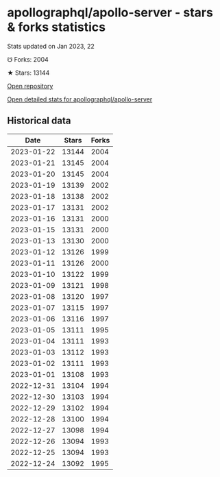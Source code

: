 # apollographql/apollo-server - stars & forks statistics

Stats updated on Jan 2023, 22

☋ Forks: 2004

★ Stars: 13144

[Open repository](https://github.com/apollographql/apollo-server)

[Open detailed stats for apollographql/apollo-server](https://reviewgithub.com/rep/apollographql/apollo-server)

## Historical data
| Date | Stars | Forks |
|------|-------|-------|
| 2023-01-22 | 13144 | 2004 | 
| 2023-01-21 | 13145 | 2004 | 
| 2023-01-20 | 13145 | 2004 | 
| 2023-01-19 | 13139 | 2002 | 
| 2023-01-18 | 13138 | 2002 | 
| 2023-01-17 | 13131 | 2002 | 
| 2023-01-16 | 13131 | 2000 | 
| 2023-01-15 | 13131 | 2000 | 
| 2023-01-13 | 13130 | 2000 | 
| 2023-01-12 | 13126 | 1999 | 
| 2023-01-11 | 13126 | 2000 | 
| 2023-01-10 | 13122 | 1999 | 
| 2023-01-09 | 13121 | 1998 | 
| 2023-01-08 | 13120 | 1997 | 
| 2023-01-07 | 13115 | 1997 | 
| 2023-01-06 | 13116 | 1997 | 
| 2023-01-05 | 13111 | 1995 | 
| 2023-01-04 | 13111 | 1993 | 
| 2023-01-03 | 13112 | 1993 | 
| 2023-01-02 | 13111 | 1993 | 
| 2023-01-01 | 13108 | 1993 | 
| 2022-12-31 | 13104 | 1994 | 
| 2022-12-30 | 13103 | 1994 | 
| 2022-12-29 | 13102 | 1994 | 
| 2022-12-28 | 13100 | 1994 | 
| 2022-12-27 | 13098 | 1994 | 
| 2022-12-26 | 13094 | 1993 | 
| 2022-12-25 | 13094 | 1993 | 
| 2022-12-24 | 13092 | 1995 | 

